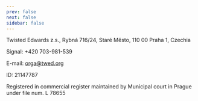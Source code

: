 ```yaml
---
prev: false
next: false
sidebar: false
---
```

Twisted Edwards z.s., Rybná 716/24, Staré Město, 110 00 Praha 1, Czechia

Signal: +420 703-981-539

E-mail: orga@twed.org

ID: 21147787

Registered in commercial register maintained by Municipal court in Prague under file num. L 78655
